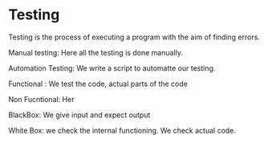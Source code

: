 # Testing

Testing is the process of executing a program with the aim of finding errors.

Manual testing: Here all the testing is done manually.

Automation Testing: We write a script to automatte our testing.

Functional : We test the code, actual parts of the code

Non Fucntional: Her

BlackBox: We give input and expect output

White Box: we check the internal functioning. We check actual code.

